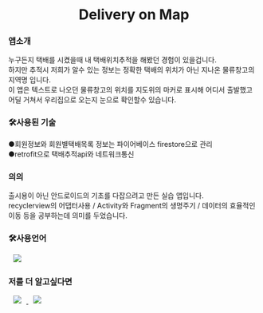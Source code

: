 <h1 align="center"> Delivery on Map</h1>

<h3>앱소개</h3>
누구든지 택배를 시켰을때 내 택배위치추적을 해봤던 경험이 있을겁니다.</br>
하지만 추적시 저희가 알수 있는 정보는 정확한 택배의 위치가 아닌 지나온 물류창고의 지역명 입니다.</br>
이 앱은 텍스트로 나오던 물류창고의 위치를 지도위의 마커로 표시해 어디서 출발했고 어딜 거쳐서 우리집으로 오는지 눈으로 확인할수 있습니다.   

<h3>🛠사용된 기술</h3>
●회원정보와 회원별택배목록 정보는 파이어베이스 firestore으로 관리</br>
●retrofit으로 택배추적api와 네트워크통신

<h3>의의</h3>
출시용이 아닌 안드로이드의 기초를 다잡으려고 만든 실습 앱입니다.</br>
recyclerview의 어댑터사용 / Activity와 Fragment의 생명주기 / 데이터의 효율적인 이동 등을 공부하는데 의미를 두었습니다.

<h3>🛠사용언어</h3>
<div>
<img src="https://img.shields.io/badge/Java-007396?style=flat-square&logo=Java&logoColor=white" style="height : auto; margin-left : 10px; margin-right : 10px;"/></a>&nbsp;
</div>

<h3>저를 더 알고싶다면</h3>
<a href="https://velog.io/@987412563">
    <img src="http://img.shields.io/badge/Tech Blog-00D182?style=flat&logo=Emby&logoColor=white&link=https://velog.io/@987412563"
        style="height : auto; margin-left : 10px; margin-right : 10px;"/>
</a>
<a href="https://i987412563i@gmail.com">
    <img src="http://img.shields.io/badge/Gmail-EA4335?style=flat&logo=Gmail&logoColor=white&link=https://i987412563i@gmail.com"
        style="height : auto; margin-left : 10px; margin-right : 10px;"/>
</a>

